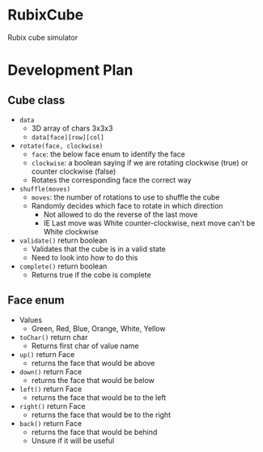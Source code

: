 # RubixCube
Rubix cube simulator

# Development Plan
## Cube class

- `data`
  - 3D array of chars 3x3x3
  - `data[face][row][col]`
- `rotate(face, clockwise)`
  - `face`: the below face enum to identify the face
  - `clockwise`: a boolean saying if we are rotating clockwise (true) or counter clockwise (false)
  - Rotates the corresponding face the correct way
- `shuffle(moves)` 
  - `moves`: the number of rotations to use to shuffle the cube
  - Randomly decides which face to rotate in which direction
    - Not allowed to do the reverse of the last move
    - IE Last move was White counter-clockwise, next move can't be White clockwise
- `validate()` return boolean
  - Validates that the cube is in a valid state
  - Need to look into how to do this
- `complete()` return boolean
  - Returns true if the cobe is complete

## Face enum

- Values
    - Green, Red, Blue, Orange, White, Yellow
- `toChar()` return char
  - Returns first char of value name
- `up()` return Face
  - returns the face that would be above
- `down()` return Face
  - returns the face that would be below
- `left()` return Face
  - returns the face that would be to the left
- `right()` return Face
  - returns the face that would be to the right
- `back()` return Face
  - returns the face that would be behind
  - Unsure if it will be useful


